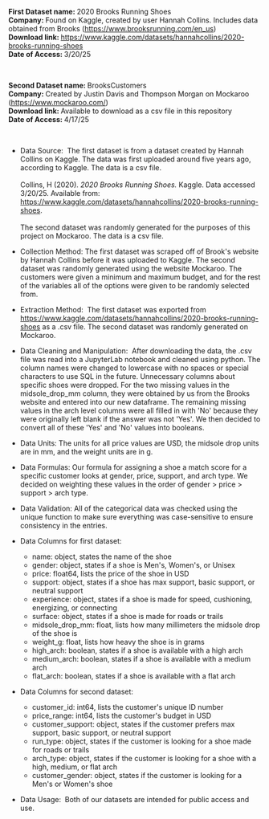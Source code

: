 <b>First Dataset name: </b> 2020 Brooks Running Shoes <br>
<b>Company: </b> Found on Kaggle, created by user Hannah Collins. Includes data obtained from Brooks (https://www.brooksrunning.com/en_us) <br>
<b>Download link: </b> https://www.kaggle.com/datasets/hannahcollins/2020-brooks-running-shoes <br>
<b>Date of Access: </b> 3/20/25

<br>

<b>Second Dataset name: </b> BrooksCustomers <br>
<b>Company: </b> Created by Justin Davis and Thompson Morgan on Mockaroo (https://www.mockaroo.com/)  <br>
<b>Download link: </b> Available to download as a csv file in this repository <br>
<b>Date of Access: </b> 4/17/25

<br>

-  Data Source: ​ The first dataset is from a dataset created by Hannah Collins on Kaggle. The data was first uploaded around five years ago, according to Kaggle. The data is a csv file. <br><br> Collins, H (2020). <i>2020 Brooks Running Shoes.</i> Kaggle. Data accessed 3/20/25. Available from: https://www.kaggle.com/datasets/hannahcollins/2020-brooks-running-shoes. <br><br>
The second dataset was randomly generated for the purposes of this project on Mockaroo. The data is a csv file.

-  Collection Method: The first dataset was scraped off of Brook's website by Hannah Collins before it was uploaded to Kaggle. The second dataset was randomly generated using the website Mockaroo. The customers were given a minimum and maximum budget, and for the rest of the variables all of the options were given to be randomly selected from.

-  Extraction Method: ​ The first dataset was exported from https://www.kaggle.com/datasets/hannahcollins/2020-brooks-running-shoes as a .csv file. The second dataset was randomly generated on Mockaroo.

-  Data Cleaning and Manipulation: ​ After downloading the data, the .csv file was read into a JupyterLab notebook and cleaned using python. The column names were changed to lowercase with no spaces or special characters to use SQL in the future. Unnecessary columns about specific shoes were dropped. For the two missing values in the midsole_drop_mm column, they were obtained by us from the Brooks website and entered into our new dataframe. The remaining missing values in the arch level columns were all filled in with 'No' because they were originally left blank if the answer was not 'Yes'. We then decided to convert all of these 'Yes' and 'No' values into booleans.

-  Data Units: The units for all price values are USD, the midsole drop units are in mm, and the weight units are in g.

-  Data Formulas: Our formula for assigning a shoe a match score for a specific customer looks at gender, price, support, and arch type. We decided on weighting these values in the order of gender > price > support > arch type. 

-  Data Validation: All of the categorical data was checked using the unique function to make sure everything was case-sensitive to ensure consistency in the entries.

-  Data Columns for first dataset:
    - name: object, states the name of the shoe
    - gender: object, states if a shoe is Men's, Women's, or Unisex
    - price: float64, lists the price of the shoe in USD
    - support: object, states if a shoe has max support, basic support, or neutral support 
    - experience: object, states if a shoe is made for speed, cushioning, energizing, or connecting
    - surface: object, states if a shoe is made for roads or trails
    - midsole_drop_mm: float, lists how many millimeters the midsole drop of the shoe is
    - weight_g: float, lists how heavy the shoe is in grams
    - high_arch: boolean, states if a shoe is available with a high arch
    - medium_arch: boolean, states if a shoe is available with a medium arch
    - flat_arch: boolean, states if a shoe is available with a flat arch

- Data Columns for second dataset:
    - customer_id: int64, lists the customer's unique ID number
    - price_range: int64, lists the customer's budget in USD
    - customer_support: object, states if the customer prefers max support, basic support, or neutral support
    - run_type: object, states if the customer is looking for a shoe made for roads or trails
    - arch_type: object, states if the customer is looking for a shoe with a high, medium, or flat arch
    - customer_gender: object, states if the customer is looking for a Men's or Women's shoe

-  Data Usage: ​ Both of our datasets are intended for public access and use.
